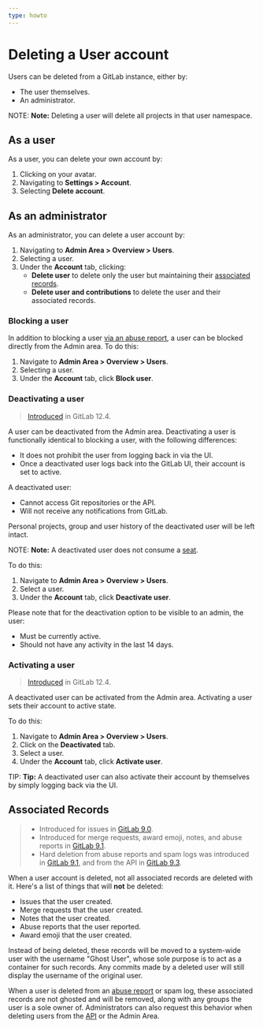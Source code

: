 ```yaml
---
type: howto
---
```


# Deleting a User account

Users can be deleted from a GitLab instance, either by:

- The user themselves.
- An administrator.

NOTE: **Note:**
Deleting a user will delete all projects in that user namespace.

## As a user

As a user, you can delete your own account by:

1. Clicking on your avatar.
1. Navigating to **Settings > Account**.
1. Selecting **Delete account**.

## As an administrator

As an administrator, you can delete a user account by:

1. Navigating to **Admin Area > Overview > Users**.
1. Selecting a user.
1. Under the **Account** tab, clicking:
   - **Delete user** to delete only the user but maintaining their
     [associated records](#associated-records).
   - **Delete user and contributions** to delete the user and
     their associated records.

### Blocking a user

In addition to blocking a user
[via an abuse report](../../admin_area/abuse_reports.md#blocking-users),
a user can be blocked directly from the Admin area. To do this:

1. Navigate to  **Admin Area > Overview > Users**.
1. Selecting a user.
1. Under the **Account** tab, click **Block user**.

### Deactivating a user

> [Introduced](https://gitlab.com/gitlab-org/gitlab-ce/issues/63921) in GitLab 12.4.

A user can be deactivated from the Admin area. Deactivating a user is functionally identical to blocking a user, with the following differences:

- It does not prohibit the user from logging back in via the UI.
- Once a deactivated user logs back into the GitLab UI, their account is set to active.

A deactivated user:

- Cannot access Git repositories or the API.
- Will not receive any notifications from GitLab.

Personal projects, group and user history of the deactivated user will be left intact.

NOTE: **Note:**
A deactivated user does not consume a [seat](../../../subscriptions/index.md#managing-subscriptions).

To do this:

1. Navigate to  **Admin Area > Overview > Users**.
1. Select a user.
1. Under the **Account** tab, click **Deactivate user**.

Please note that for the deactivation option to be visible to an admin, the user:

- Must be currently active.
- Should not have any activity in the last 14 days.

### Activating a user

> [Introduced](https://gitlab.com/gitlab-org/gitlab-ce/issues/63921) in GitLab 12.4.

A deactivated user can be activated from the Admin area. Activating a user sets their account to active state.

To do this:

1. Navigate to  **Admin Area > Overview > Users**.
1. Click on the **Deactivated** tab.
1. Select a user.
1. Under the **Account** tab, click **Activate user**.

TIP: **Tip:**
A deactivated user can also activate their account by themselves by simply logging back via the UI.

## Associated Records

> - Introduced for issues in
>   [GitLab 9.0](https://gitlab.com/gitlab-org/gitlab-foss/merge_requests/7393).
> - Introduced for merge requests, award emoji, notes, and abuse reports in
>   [GitLab 9.1](https://gitlab.com/gitlab-org/gitlab-foss/merge_requests/10467).
> - Hard deletion from abuse reports and spam logs was introduced in
>   [GitLab 9.1](https://gitlab.com/gitlab-org/gitlab-foss/merge_requests/10273),
>   and from the API in
>   [GitLab 9.3](https://gitlab.com/gitlab-org/gitlab-foss/merge_requests/11853).

When a user account is deleted, not all associated records are deleted with it.
Here's a list of things that will **not** be deleted:

- Issues that the user created.
- Merge requests that the user created.
- Notes that the user created.
- Abuse reports that the user reported.
- Award emoji that the user created.

Instead of being deleted, these records will be moved to a system-wide
user with the username "Ghost User", whose sole purpose is to act as a container
for such records. Any commits made by a deleted user will still display the
username of the original user.

When a user is deleted from an [abuse report](../../admin_area/abuse_reports.md)
or spam log, these associated
records are not ghosted and will be removed, along with any groups the user
is a sole owner of. Administrators can also request this behavior when
deleting users from the [API](../../../api/users.md#user-deletion) or the
Admin Area.

<!-- ## Troubleshooting

Include any troubleshooting steps that you can foresee. If you know beforehand what issues
one might have when setting this up, or when something is changed, or on upgrading, it's
important to describe those, too. Think of things that may go wrong and include them here.
This is important to minimize requests for support, and to avoid doc comments with
questions that you know someone might ask.

Each scenario can be a third-level heading, e.g. `### Getting error message X`.
If you have none to add when creating a doc, leave this section in place
but commented out to help encourage others to add to it in the future. -->
